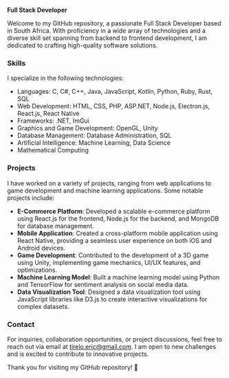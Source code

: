 **Full Stack Developer**

Welcome to my GitHub repository, a passionate Full Stack Developer based in South Africa. With proficiency in a wide array of technologies and a diverse skill set spanning from backend to frontend development, I am dedicated to crafting high-quality software solutions. 

### Skills

I specialize in the following technologies:

- Languages: C, C#, C++, Java, JavaScript, Kotlin, Python, Ruby, Rust, SQL
- Web Development: HTML, CSS, PHP, ASP.NET, Node.js, Electron.js, React.js, React Native
- Frameworks: .NET, ImGui
- Graphics and Game Development: OpenGL, Unity
- Database Management: Database Administration, SQL
- Artificial Intelligence: Machine Learning, Data Science
- Mathematical Computing

### Projects

I have worked on a variety of projects, ranging from web applications to game development and machine learning applications. Some notable projects include:

- **E-Commerce Platform**: Developed a scalable e-commerce platform using React.js for the frontend, Node.js for the backend, and MongoDB for database management.
- **Mobile Application**: Created a cross-platform mobile application using React Native, providing a seamless user experience on both iOS and Android devices.
- **Game Development**: Contributed to the development of a 3D game using Unity, implementing game mechanics, UI/UX features, and optimizations.
- **Machine Learning Model**: Built a machine learning model using Python and TensorFlow for sentiment analysis on social media data.
- **Data Visualization Tool**: Designed a data visualization tool using JavaScript libraries like D3.js to create interactive visualizations for complex datasets.

### Contact

For inquiries, collaboration opportunities, or project discussions, feel free to reach out via email at [tirelo.eric@gmail.com](mailto:tirelo.eric@google.com). I am open to new challenges and is excited to contribute to innovative projects.

Thank you for visiting my GitHub repository! 🚀
